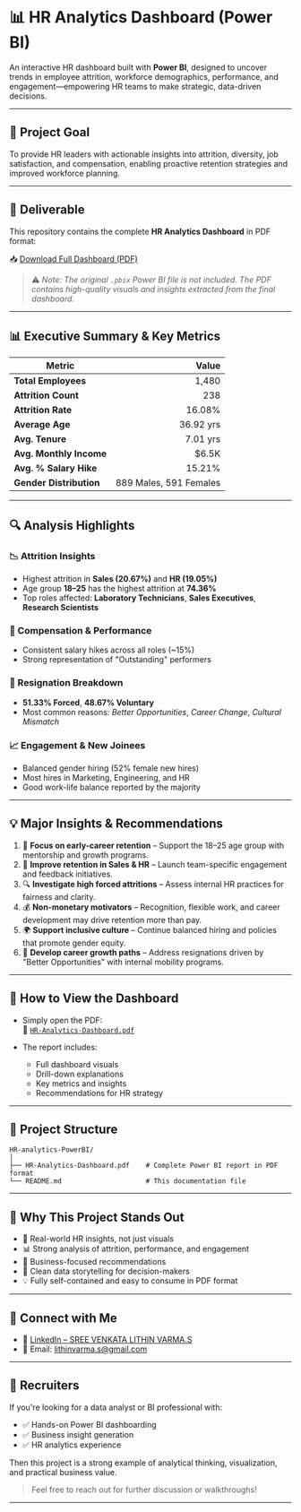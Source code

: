 # 📊 HR Analytics Dashboard (Power BI)

An interactive HR dashboard built with **Power BI**, designed to uncover trends in employee attrition, workforce demographics, performance, and engagement—empowering HR teams to make strategic, data-driven decisions.

---

## 🚩 Project Goal

To provide HR leaders with actionable insights into attrition, diversity, job satisfaction, and compensation, enabling proactive retention strategies and improved workforce planning.

---

## 📄 Deliverable

This repository contains the complete **HR Analytics Dashboard** in PDF format:

📥 [Download Full Dashboard (PDF)](./HR%20Analytics%20Dashboard.pdf)

> ⚠️ *Note: The original `.pbix` Power BI file is not included. The PDF contains high-quality visuals and insights extracted from the final dashboard.*

---

## 📊 Executive Summary & Key Metrics

| Metric                      | Value     |
|----------------------------|----------:|
| **Total Employees**         | 1,480     |
| **Attrition Count**         | 238       |
| **Attrition Rate**          | 16.08%    |
| **Average Age**             | 36.92 yrs |
| **Avg. Tenure**             | 7.01 yrs  |
| **Avg. Monthly Income**     | $6.5K     |
| **Avg. % Salary Hike**      | 15.21%    |
| **Gender Distribution**     | 889 Males, 591 Females |

---

## 🔍 Analysis Highlights

### 📉 Attrition Insights
- Highest attrition in **Sales (20.67%)** and **HR (19.05%)**
- Age group **18–25** has the highest attrition at **74.36%**
- Top roles affected: **Laboratory Technicians**, **Sales Executives**, **Research Scientists**

### 💼 Compensation & Performance
- Consistent salary hikes across all roles (~15%)
- Strong representation of "Outstanding" performers

### 📝 Resignation Breakdown
- **51.33% Forced**, **48.67% Voluntary**
- Most common reasons: *Better Opportunities*, *Career Change*, *Cultural Mismatch*

### 📈 Engagement & New Joinees
- Balanced gender hiring (52% female new hires)
- Most hires in Marketing, Engineering, and HR
- Good work-life balance reported by the majority

---

## 💡 Major Insights & Recommendations

1. 🎯 **Focus on early-career retention** – Support the 18–25 age group with mentorship and growth programs.
2. 🏢 **Improve retention in Sales & HR** – Launch team-specific engagement and feedback initiatives.
3. 🔍 **Investigate high forced attritions** – Assess internal HR practices for fairness and clarity.
4. 💰 **Non-monetary motivators** – Recognition, flexible work, and career development may drive retention more than pay.
5. 🌍 **Support inclusive culture** – Continue balanced hiring and policies that promote gender equity.
6. 🚀 **Develop career growth paths** – Address resignations driven by "Better Opportunities" with internal mobility programs.

---

## 🚀 How to View the Dashboard

- Simply open the PDF:  
  📄 [`HR-Analytics-Dashboard.pdf`](./HR-Analytics-Dashboard.pdf)

- The report includes:
  - Full dashboard visuals
  - Drill-down explanations
  - Key metrics and insights
  - Recommendations for HR strategy

---

## 📂 Project Structure
```
HR-analytics-PowerBI/
│
├── HR-Analytics-Dashboard.pdf    # Complete Power BI report in PDF format
└── README.md                     # This documentation file
```


---

## 🌟 Why This Project Stands Out

- 📌 Real-world HR insights, not just visuals
- 📊 Strong analysis of attrition, performance, and engagement
- 💼 Business-focused recommendations
- 🎯 Clean data storytelling for decision-makers
- 💡 Fully self-contained and easy to consume in PDF format

---

## 🔗 Connect with Me

- 💼 [LinkedIn – SREE VENKATA LITHIN VARMA.S](https://www.linkedin.com/in/lithinvarma)
- 📧 Email: lithinvarma.s@gmail.com

---

## 👋 Recruiters

If you're looking for a data analyst or BI professional with:
- ✅ Hands-on Power BI dashboarding
- ✅ Business insight generation
- ✅ HR analytics experience

Then this project is a strong example of analytical thinking, visualization, and practical business value.

> Feel free to reach out for further discussion or walkthroughs!

---

